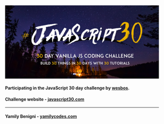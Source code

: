![JavaScript 30 day](./images/javascript30-wesbos.png)
#### Participating in the JavaScript 30 day challenge by [wesbos](https://github.com/wesbos).
#### Challenge website - [javascript30.com](https://javascript30.com/)

***

#### Yamily Benigni - [yamilycodes.com](https://yamilycodes.com/)